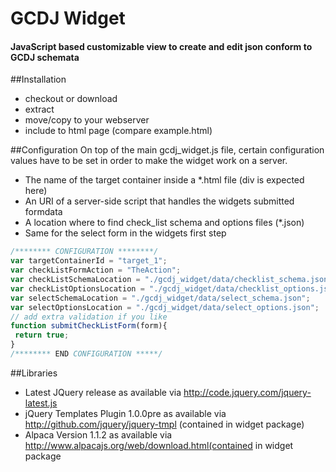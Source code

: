 # GCDJ Widget
#### JavaScript based customizable view to create and edit json conform to GCDJ schemata

##Installation
- checkout or download
- extract
- move/copy to your webserver
- include to html page (compare example.html)

##Configuration
On top of the main gcdj_widget.js file, certain configuration values have to be set
in order to make the widget work on a server.

* The name of the target container inside a *.html file (div is expected here)
* An URI of a server-side script that handles the widgets submitted formdata
* A location where to find check_list schema and options files (*.json)
* Same for the select form in the widgets first step

```javascript
/******** CONFIGURATION ********/
var targetContainerId = "target_1";
var checkListFormAction = "TheAction";
var checkListSchemaLocation = "./gcdj_widget/data/checklist_schema.json";
var checkListOptionsLocation = "./gcdj_widget/data/checklist_options.json";
var selectSchemaLocation = "./gcdj_widget/data/select_schema.json";
var selectOptionsLocation = "./gcdj_widget/data/select_options.json";
// add extra validation if you like
function submitCheckListForm(form){
 return true;
}
/******** END CONFIGURATION *****/
```

##Libraries
- Latest JQuery release as available via http://code.jquery.com/jquery-latest.js
- jQuery Templates Plugin 1.0.0pre as available via http://github.com/jquery/jquery-tmpl (contained in widget package)
- Alpaca Version 1.1.2 as available via http://www.alpacajs.org/web/download.html(contained in widget package